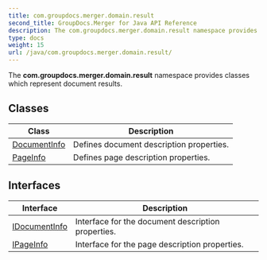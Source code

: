 ```yaml
---
title: com.groupdocs.merger.domain.result
second_title: GroupDocs.Merger for Java API Reference
description: The com.groupdocs.merger.domain.result namespace provides classes which represent document results.
type: docs
weight: 15
url: /java/com.groupdocs.merger.domain.result/
---
```


The **com.groupdocs.merger.domain.result** namespace provides classes which represent document results.


## Classes

| Class | Description |
| --- | --- |
| [DocumentInfo](../com.groupdocs.merger.domain.result/documentinfo) | Defines document description properties. |
| [PageInfo](../com.groupdocs.merger.domain.result/pageinfo) | Defines page description properties. |

## Interfaces

| Interface | Description |
| --- | --- |
| [IDocumentInfo](../com.groupdocs.merger.domain.result/idocumentinfo) | Interface for the document description properties. |
| [IPageInfo](../com.groupdocs.merger.domain.result/ipageinfo) | Interface for the page description properties. |
